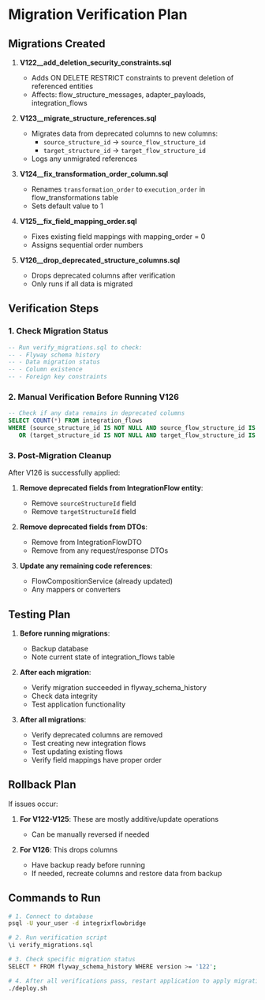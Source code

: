 # Migration Verification Plan

## Migrations Created

1. **V122__add_deletion_security_constraints.sql**
   - Adds ON DELETE RESTRICT constraints to prevent deletion of referenced entities
   - Affects: flow_structure_messages, adapter_payloads, integration_flows

2. **V123__migrate_structure_references.sql**
   - Migrates data from deprecated columns to new columns:
     - `source_structure_id` → `source_flow_structure_id`
     - `target_structure_id` → `target_flow_structure_id`
   - Logs any unmigrated references

3. **V124__fix_transformation_order_column.sql**
   - Renames `transformation_order` to `execution_order` in flow_transformations table
   - Sets default value to 1

4. **V125__fix_field_mapping_order.sql**
   - Fixes existing field mappings with mapping_order = 0
   - Assigns sequential order numbers

5. **V126__drop_deprecated_structure_columns.sql**
   - Drops deprecated columns after verification
   - Only runs if all data is migrated

## Verification Steps

### 1. Check Migration Status
```sql
-- Run verify_migrations.sql to check:
-- - Flyway schema history
-- - Data migration status
-- - Column existence
-- - Foreign key constraints
```

### 2. Manual Verification Before Running V126
```sql
-- Check if any data remains in deprecated columns
SELECT COUNT(*) FROM integration_flows 
WHERE (source_structure_id IS NOT NULL AND source_flow_structure_id IS NULL)
   OR (target_structure_id IS NOT NULL AND target_flow_structure_id IS NULL);
```

### 3. Post-Migration Cleanup

After V126 is successfully applied:

1. **Remove deprecated fields from IntegrationFlow entity**:
   - Remove `sourceStructureId` field
   - Remove `targetStructureId` field

2. **Remove deprecated fields from DTOs**:
   - Remove from IntegrationFlowDTO
   - Remove from any request/response DTOs

3. **Update any remaining code references**:
   - FlowCompositionService (already updated)
   - Any mappers or converters

## Testing Plan

1. **Before running migrations**:
   - Backup database
   - Note current state of integration_flows table

2. **After each migration**:
   - Verify migration succeeded in flyway_schema_history
   - Check data integrity
   - Test application functionality

3. **After all migrations**:
   - Verify deprecated columns are removed
   - Test creating new integration flows
   - Test updating existing flows
   - Verify field mappings have proper order

## Rollback Plan

If issues occur:

1. **For V122-V125**: These are mostly additive/update operations
   - Can be manually reversed if needed

2. **For V126**: This drops columns
   - Have backup ready before running
   - If needed, recreate columns and restore data from backup

## Commands to Run

```bash
# 1. Connect to database
psql -U your_user -d integrixflowbridge

# 2. Run verification script
\i verify_migrations.sql

# 3. Check specific migration status
SELECT * FROM flyway_schema_history WHERE version >= '122';

# 4. After all verifications pass, restart application to apply migrations
./deploy.sh
```